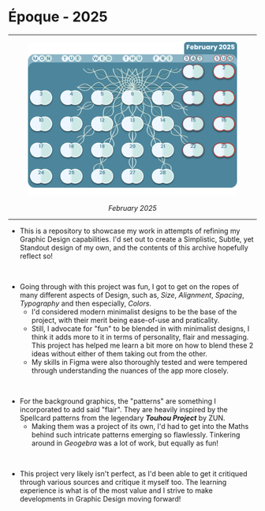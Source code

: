 # Époque - 2025

---

<!-- ![Preview Image](./Whole%20Calendar/With%20Patterns/PNGs/2.%20February%202025.png) -->

<figure>
  <img src="./Whole Calendar/With Patterns/PNGs/2. February 2025.png" alt="Preview Image" />
  <figcaption><p align=center><i>February 2025</i></p></figcaption>
</figure>

---

- This is a repository to showcase my work in attempts of refining my Graphic Design capabilities. I'd set out to create a Simplistic, Subtle, yet Standout design of my own, and the contents of this archive hopefully reflect so!
<br>

- Going through with this project was fun, I got to get on the ropes of many different aspects of Design, such as, _Size_, _Alignment_, _Spacing_, _Typography_ and then especially, _Colors_.
  - I'd considered modern minimalist designs to be the base of the project, with their merit being ease-of-use and praticality.
  - Still, I advocate for "fun" to be blended in with minimalist designs, I think it adds more to it in terms of personality, flair and messaging. This project has helped me learn a bit more on how to blend these 2 ideas without either of them taking out from the other.
  - My skills in Figma were also thoroughly tested and were tempered through understanding the nuances of the app more closely.
<br>

- For the background graphics, the "patterns" are something I incorporated to add said "flair". They are heavily inspired by the Spellcard patterns from the legendary ___Touhou Project___ by ZUN.
  - Making them was a project of its own, I'd had to get into the Maths behind such intricate patterns emerging so flawlessly. Tinkering around in _Geogebra_ was a lot of work, but equally as fun!

<br>

- This project very likely isn't perfect, as I'd been able to get it critiqued through various sources and critique it myself too. The learning experience is what is of the most value and I strive to make developments in Graphic Design moving forward!
